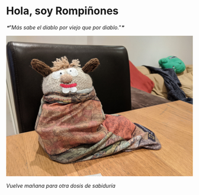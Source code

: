 # Hola, soy Rompiñones

<!--STARTS_HERE_QUOTE_README-->
<i>❝"Más sabe el diablo por viejo que  por diablo."❞</i>
<!--ENDS_HERE_QUOTE_README-->

<!--START_SECTION:update_image-->
![alt text](https://raw.githubusercontent.com/focaalvarez/rompinones/main/.github/images/IMG_20220126_074333.jpg?raw=true)
<!--END_SECTION:update_image-->

*Vuelve mañana para otra dosis de sabiduría*
